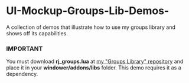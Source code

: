 # UI-Mockup-Groups-Lib-Demos-
A collection of demos that illustrate how to use my groups library and shows off its capabilities.


### IMPORTANT
You must download **rj_groups.lua** at [my "Groups Library" repository](https://github.com/Roland-J/Groups-Library/blob/main/rj_groups.lua) and place it in your **windower/addons/libs** folder. This demo requires it as a dependency.
